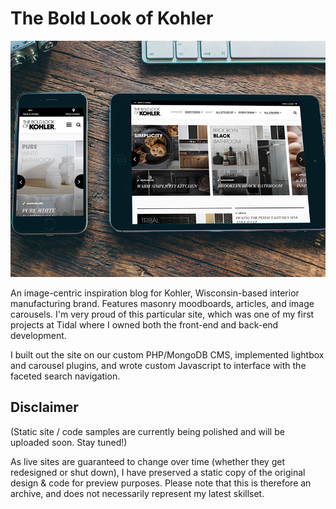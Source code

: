 # The Bold Look of Kohler

[![The Bold Look of Kohler](./screenshot-thumb.jpg)](http://constancecchen.github.io/portfolio/kohler-ideas)

An image-centric inspiration blog for Kohler, Wisconsin-based interior manufacturing brand. Features masonry moodboards, articles, and image carousels. I'm very proud of this particular site, which was one of my first projects at Tidal where I owned both the front-end and back-end development.

I built out the site on our custom PHP/MongoDB CMS, implemented lightbox and carousel plugins, and wrote custom Javascript to interface with the faceted search navigation.

## Disclaimer

(Static site / code samples are currently being polished and will be uploaded soon. Stay tuned!)

As live sites are guaranteed to change over time (whether they get redesigned or shut down), I have preserved a static copy of the original design & code for preview purposes. Please note that this is therefore an archive, and does not necessarily represent my latest skillset.
